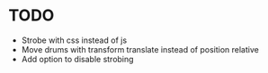 # TODO

- Strobe with css instead of js
- Move drums with transform translate instead of position relative
- Add option to disable strobing
